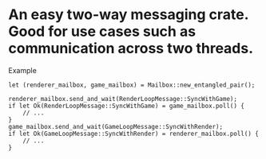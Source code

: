  # An easy two-way messaging crate. Good for use cases such as communication across two threads.


Example
```
let (renderer_mailbox, game_mailbox) = Mailbox::new_entangled_pair();

renderer_mailbox.send_and_wait(RenderLoopMessage::SyncWithGame);
if let Ok(RenderLoopMessage::SyncWithGame) = game_mailbox.poll() {
    // ...
}
game_mailbox.send_and_wait(GameLoopMessage::SyncWithRender);
if let Ok(GameLoopMessage::SyncWithRender) = renderer_mailbox.poll() {
    // ...
}
```

